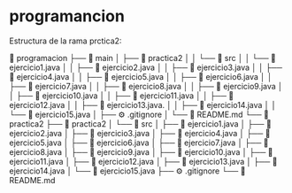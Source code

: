# programancion

Estructura de la rama prctica2:

📁 programacion
├── 🌿 main
│   ├── 📁 practica2
│   │   └── 📁 src
│   │       └── 📄 ejercicio1.java
│   │       ├── 📄 ejercicio2.java
│   │       ├── 📄 ejercicio3.java
│   │       ├── 📄 ejercicio4.java 
│   │       ├── 📄 ejercicio5.java
│   │       ├── 📄 ejercicio6.java
│   │       ├── 📄 ejercicio7.java
│   │       ├── 📄 ejercicio8.java
│   │       ├── 📄 ejercicio9.java
│   │       ├── 📄 ejercicio10.java
│   │       ├── 📄 ejercicio11.java
│   │       ├── 📄 ejercicio12.java
│   │       ├── 📄 ejercicio13.java.
│   │       ├── 📄 ejercicio14.java
│   │       └── 📄 ejercicio15.java
│   ├── ⚙️ .gitignore
│   └── 📘 README.md
└── 🌿 practica2
    ├── 📁 practica2
    │   └── 📁 src
    │       ├── 📄 ejercicio1.java
    │       ├── 📄 ejercicio2.java
    │       ├── 📄 ejercicio3.java
    │       ├── 📄 ejercicio4.java
    │       ├── 📄 ejercicio5.java
    │       ├── 📄 ejercicio6.java
    │       ├── 📄 ejercicio7.java
    │       ├── 📄 ejercicio8.java
    │       ├── 📄 ejercicio9.java
    │       ├── 📄 ejercicio10.java
    │       ├── 📄 ejercicio11.java
    │       ├── 📄 ejercicio12.java
    │       ├── 📄 ejercicio13.java
    │       ├── 📄 ejercicio14.java
    │       └── 📄 ejercicio15.java
    ├── ⚙️ .gitignore
    └── 📘 README.md
